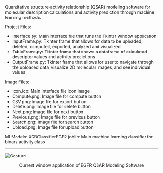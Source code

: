Quantitative structure-activity relationship (QSAR) modeling software for molecular description calculations and activity prediction through machine learning methods.

Project Files:
- Interface.py: Main interface file that runs the Tkinter window application
- InputFrame.py: Tkinter frame that allows for data to be uploaded, deleted, computed, exported, analyzed and visualized
- TableFrame.py: Tkinter frame that shows a dataframe of calculated descriptor values and activity predictions
- OutputFrame.py: Tkinter frame that allows for user to navigate through the uploaded data, visualize 2D molecular images, and see individual values

Image Files:
- Icon.ico: Main interface file icon image
- Compute.png: Image file for compute button
- CSV.png: Image file for export button
- Delete.png: Image file for delete button
- Next.png: Image file for next button
- Previous.png: Image file for previous button
- Search.png: Image file for search button
- Upload.png: Image file for upload button

MLModels:
XGBClassifierEGFR.joblib: Main machine learning classifier for binary activity class
___

![Capture](https://github.com/joushvak17/EGFR-QSAR-Modeling-Software/assets/23502527/f6e0ad14-283f-4c0b-a25d-b6590d45a062)
<p align="center"> Current window application of EGFR QSAR Modeling Software </p>
